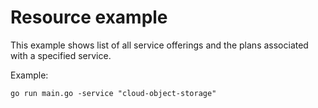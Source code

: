 # Resource example

This example shows list of all service offerings and the plans associated with a specified service.

Example: 

```
go run main.go -service "cloud-object-storage"
```




